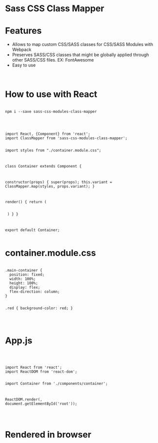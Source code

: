 # Sass CSS Class Mapper

<h1>Features</h1>
<ul>
<li>Allows to map custom CSS/SASS classes for CSS/SASS Modules with Webpack</li>
<li>Preserves SASS/CSS classes that might be globally applied through other SASS/CSS files. EX: FontAwesome</li>
<li>Easy to use</li>
</ul>
<br/>
<h1>How to use with React</h1>
<pre><code>
npm i --save sass-css-modules-class-mapper
</pre></code>
<br/>
<pre><code>
import React, {Component} from 'react';
import ClassMapper from 'sass-css-modules-class-mapper';

import styles from "./container.module.css";

class Container extends Component {

  constructor(props) {
    super(props);
    this.variant = ClassMapper.map(styles, props.variant);
  }

  render() {
    return (
      <div className={this.variant}>
      </div>
    )
  }
}

export default Container;
</pre></code>

<h1>container.module.css</h1>
<pre><code>
.main-container {
  position: fixed;
  width: 100%;
  height: 100%;
  display: flex;
  flex-direction: column;
}

.red {
  background-color: red;
}
</pre></code>
<br/>
<h1>App.js</h1>
<br/>
<pre><code>
import React from 'react';
import ReactDOM from 'react-dom';

import Container from './components/container';


ReactDOM.render(<Container variant="main-container red" />, document.getElementById('root'));

</pre></code>

<h1>Rendered in browser</h1>
<pre><code>
<div class="container_main-container__363Io container_red__2Sb2-"></div>
</pre></code>
